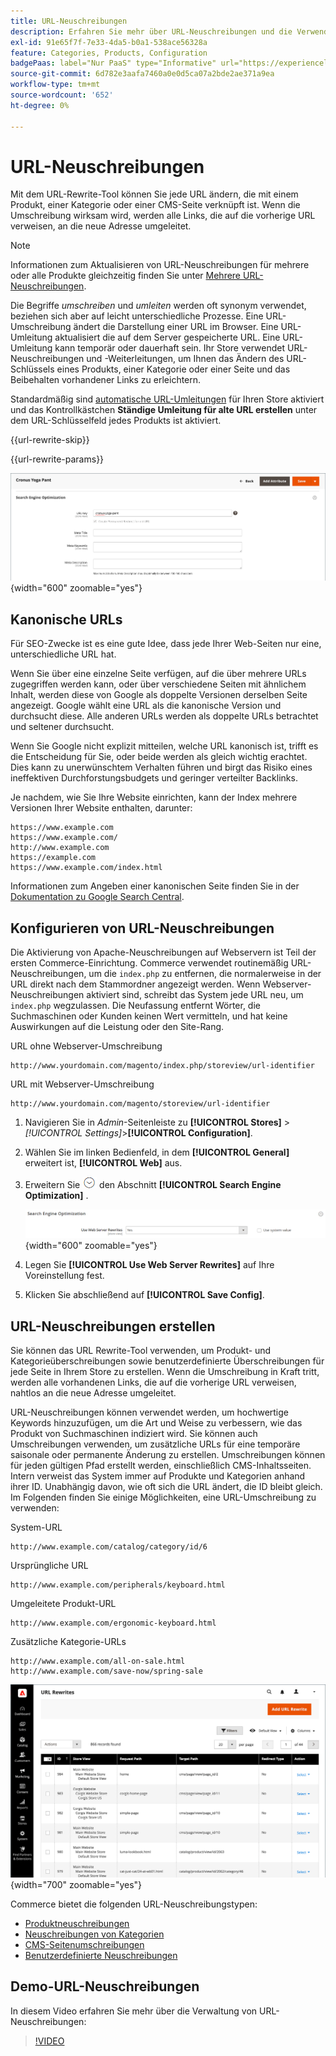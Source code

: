 ```yaml
---
title: URL-Neuschreibungen
description: Erfahren Sie mehr über URL-Neuschreibungen und die Verwendung des Commerce URL Rewrite Tools zum Ändern von URLs, die mit einem Produkt, einer Kategorie oder einer CMS-Seite verknüpft sind.
exl-id: 91e65f7f-7e33-4da5-b0a1-538ace56328a
feature: Categories, Products, Configuration
badgePaas: label="Nur PaaS" type="Informative" url="https://experienceleague.adobe.com/en/docs/commerce/user-guides/product-solutions" tooltip="Gilt nur für Adobe Commerce in Cloud-Projekten (von Adobe verwaltete PaaS-Infrastruktur) und lokale Projekte."
source-git-commit: 6d782e3aafa7460a0e0d5ca07a2bde2ae371a9ea
workflow-type: tm+mt
source-wordcount: '652'
ht-degree: 0%

---
```


# URL-Neuschreibungen

Mit dem URL-Rewrite-Tool können Sie jede URL ändern, die mit einem Produkt, einer Kategorie oder einer CMS-Seite verknüpft ist. Wenn die Umschreibung wirksam wird, werden alle Links, die auf die vorherige URL verweisen, an die neue Adresse umgeleitet.

>[!NOTE]
>
>Informationen zum Aktualisieren von URL-Neuschreibungen für mehrere oder alle Produkte gleichzeitig finden Sie unter [Mehrere URL-Neuschreibungen](url-rewrite-product.md#multiple-url-rewrites).

Die Begriffe _umschreiben_ und _umleiten_ werden oft synonym verwendet, beziehen sich aber auf leicht unterschiedliche Prozesse. Eine URL-Umschreibung ändert die Darstellung einer URL im Browser. Eine URL-Umleitung aktualisiert die auf dem Server gespeicherte URL. Eine URL-Umleitung kann temporär oder dauerhaft sein. Ihr Store verwendet URL-Neuschreibungen und -Weiterleitungen, um Ihnen das Ändern des URL-Schlüssels eines Produkts, einer Kategorie oder einer Seite und das Beibehalten vorhandener Links zu erleichtern.

Standardmäßig sind [automatische URL-Umleitungen](url-redirect-product-automatic.md) für Ihren Store aktiviert und das Kontrollkästchen **Ständige Umleitung für alte URL erstellen** unter dem URL-Schlüsselfeld jedes Produkts ist aktiviert.

{{url-rewrite-skip}}

{{url-rewrite-params}}

![Suchmaschinenoptimierung - Erstellen einer permanenten URL-Umleitung](./assets/product-search-engine-optimization-create-permanent-redirect.png){width="600" zoomable="yes"}

## Kanonische URLs

Für SEO-Zwecke ist es eine gute Idee, dass jede Ihrer Web-Seiten nur eine, unterschiedliche URL hat.

Wenn Sie über eine einzelne Seite verfügen, auf die über mehrere URLs zugegriffen werden kann, oder über verschiedene Seiten mit ähnlichem Inhalt, werden diese von Google als doppelte Versionen derselben Seite angezeigt. Google wählt eine URL als die kanonische Version und durchsucht diese. Alle anderen URLs werden als doppelte URLs betrachtet und seltener durchsucht.

Wenn Sie Google nicht explizit mitteilen, welche URL kanonisch ist, trifft es die Entscheidung für Sie, oder beide werden als gleich wichtig erachtet. Dies kann zu unerwünschtem Verhalten führen und birgt das Risiko eines ineffektiven Durchforstungsbudgets und geringer verteilter Backlinks.

Je nachdem, wie Sie Ihre Website einrichten, kann der Index mehrere Versionen Ihrer Website enthalten, darunter:

    https://www.example.com
    https://www.example.com/
    http://www.example.com
    https://example.com
    https://www.example.com/index.html

Informationen zum Angeben einer kanonischen Seite finden Sie in der [Dokumentation zu Google Search Central](https://developers.google.com/search/docs/crawling-indexing/consolidate-duplicate-urls).

## Konfigurieren von URL-Neuschreibungen

Die Aktivierung von Apache-Neuschreibungen auf Webservern ist Teil der ersten Commerce-Einrichtung. Commerce verwendet routinemäßig URL-Neuschreibungen, um die `index.php` zu entfernen, die normalerweise in der URL direkt nach dem Stammordner angezeigt werden. Wenn Webserver-Neuschreibungen aktiviert sind, schreibt das System jede URL neu, um `index.php` wegzulassen. Die Neufassung entfernt Wörter, die Suchmaschinen oder Kunden keinen Wert vermitteln, und hat keine Auswirkungen auf die Leistung oder den Site-Rang.

URL ohne Webserver-Umschreibung

    http://www.yourdomain.com/magento/index.php/storeview/url-identifier

URL mit Webserver-Umschreibung

    http://www.yourdomain.com/magento/storeview/url-identifier

1. Navigieren Sie in _Admin_-Seitenleiste zu **[!UICONTROL Stores]** > _[!UICONTROL Settings]_>**[!UICONTROL Configuration]**.

1. Wählen Sie im linken Bedienfeld, in dem **[!UICONTROL General]** erweitert ist, **[!UICONTROL Web]** aus.

1. Erweitern Sie ![Erweiterungsauswahl](../assets/icon-display-expand.png) den Abschnitt **[!UICONTROL Search Engine Optimization]** .

   ![Allgemeine Konfiguration - Web-Suchmaschinenoptimierung](../configuration-reference/general/assets/web-search-engine-optimization.png){width="600" zoomable="yes"}

1. Legen Sie **[!UICONTROL Use Web Server Rewrites]** auf Ihre Voreinstellung fest.

1. Klicken Sie abschließend auf **[!UICONTROL Save Config]**.

## URL-Neuschreibungen erstellen

Sie können das URL Rewrite-Tool verwenden, um Produkt- und Kategorieüberschreibungen sowie benutzerdefinierte Überschreibungen für jede Seite in Ihrem Store zu erstellen. Wenn die Umschreibung in Kraft tritt, werden alle vorhandenen Links, die auf die vorherige URL verweisen, nahtlos an die neue Adresse umgeleitet.

URL-Neuschreibungen können verwendet werden, um hochwertige Keywords hinzuzufügen, um die Art und Weise zu verbessern, wie das Produkt von Suchmaschinen indiziert wird. Sie können auch Umschreibungen verwenden, um zusätzliche URLs für eine temporäre saisonale oder permanente Änderung zu erstellen. Umschreibungen können für jeden gültigen Pfad erstellt werden, einschließlich CMS-Inhaltsseiten. Intern verweist das System immer auf Produkte und Kategorien anhand ihrer ID. Unabhängig davon, wie oft sich die URL ändert, die ID bleibt gleich. Im Folgenden finden Sie einige Möglichkeiten, eine URL-Umschreibung zu verwenden:

System-URL

    http://www.example.com/catalog/category/id/6

Ursprüngliche URL

    http://www.example.com/peripherals/keyboard.html

Umgeleitete Produkt-URL

    http://www.example.com/ergonomic-keyboard.html

Zusätzliche Kategorie-URLs

    http://www.example.com/all-on-sale.html
    http://www.example.com/save-now/spring-sale

![URL schreibt Raster neu](./assets/url-rewrites.png){width="700" zoomable="yes"}

Commerce bietet die folgenden URL-Neuschreibungstypen:

* [Produktneuschreibungen](url-rewrite-product.md)
* [Neuschreibungen von Kategorien](url-rewrite-category.md)
* [CMS-Seitenumschreibungen](url-rewrite-cms-page.md)
* [Benutzerdefinierte Neuschreibungen](url-rewrite-custom.md)

## Demo-URL-Neuschreibungen

In diesem Video erfahren Sie mehr über die Verwaltung von URL-Neuschreibungen:

>[!VIDEO](https://video.tv.adobe.com/v/343751?quality=12&learn=on)
